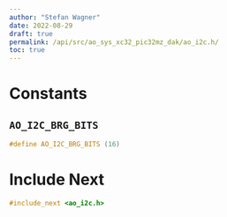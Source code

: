 ```yaml
---
author: "Stefan Wagner"
date: 2022-08-29
draft: true
permalink: /api/src/ao_sys_xc32_pic32mz_dak/ao_i2c.h/
toc: true
---
```


# Constants

## `AO_I2C_BRG_BITS`

```c
#define AO_I2C_BRG_BITS (16)
```

# Include Next

```c
#include_next <ao_i2c.h>
```
